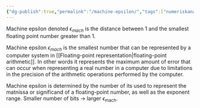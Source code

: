 ```yaml
---
{"dg-publish":true,"permalink":"/machine-epsilon/","tags":["numeriskanalys"]}
---
```


Machine epsilon denoted $\epsilon_{mach}$ is the distance between 1 and the smallest floating point number greater than 1.

Machine epsilon $\epsilon_{mach}$ is the smallest number that can be represented by a computer system in [[Floating-point representation\|floating-point arithmetic]]. In other words it represents the maximum amount of error that can occur when representing a real number in a computer due to limitations in the precision of the arithmetic operations performed by the computer.

Machine epsilon is determined by the number of its used to represent the matnissa or significand of a floating-point number, as well as the exponent range. Smaller number of bits → larger $\epsilon_\text{mach}$.
